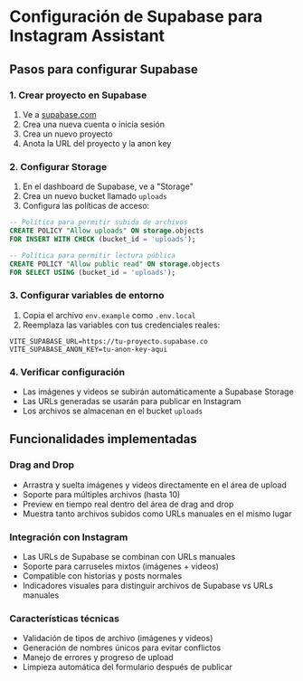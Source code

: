 # Configuración de Supabase para Instagram Assistant

## Pasos para configurar Supabase

### 1. Crear proyecto en Supabase
1. Ve a [supabase.com](https://supabase.com)
2. Crea una nueva cuenta o inicia sesión
3. Crea un nuevo proyecto
4. Anota la URL del proyecto y la anon key

### 2. Configurar Storage
1. En el dashboard de Supabase, ve a "Storage"
2. Crea un nuevo bucket llamado `uploads`
3. Configura las políticas de acceso:

```sql
-- Política para permitir subida de archivos
CREATE POLICY "Allow uploads" ON storage.objects
FOR INSERT WITH CHECK (bucket_id = 'uploads');

-- Política para permitir lectura pública
CREATE POLICY "Allow public read" ON storage.objects
FOR SELECT USING (bucket_id = 'uploads');
```

### 3. Configurar variables de entorno
1. Copia el archivo `env.example` como `.env.local`
2. Reemplaza las variables con tus credenciales reales:

```env
VITE_SUPABASE_URL=https://tu-proyecto.supabase.co
VITE_SUPABASE_ANON_KEY=tu-anon-key-aqui
```

### 4. Verificar configuración
- Las imágenes y videos se subirán automáticamente a Supabase Storage
- Las URLs generadas se usarán para publicar en Instagram
- Los archivos se almacenan en el bucket `uploads`

## Funcionalidades implementadas

### Drag and Drop
- Arrastra y suelta imágenes y videos directamente en el área de upload
- Soporte para múltiples archivos (hasta 10)
- Preview en tiempo real dentro del área de drag and drop
- Muestra tanto archivos subidos como URLs manuales en el mismo lugar

### Integración con Instagram
- Las URLs de Supabase se combinan con URLs manuales
- Soporte para carruseles mixtos (imágenes + videos)
- Compatible con historias y posts normales
- Indicadores visuales para distinguir archivos de Supabase vs URLs manuales

### Características técnicas
- Validación de tipos de archivo (imágenes y videos)
- Generación de nombres únicos para evitar conflictos
- Manejo de errores y progreso de upload
- Limpieza automática del formulario después de publicar 